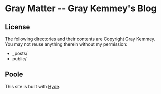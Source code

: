 Gray Matter -- Gray Kemmey's Blog
=========================
## License
The following directories and their contents are Copyright Gray Kemmey. You may not reuse anything therein without my permission:
- _posts/
- public/

## Poole
This site is built with [Hyde](https://github.com/poole/hyde).